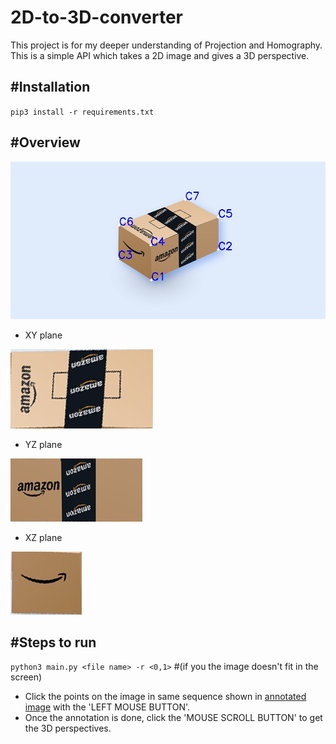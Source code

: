 # 2D-to-3D-converter

This project is for my deeper understanding of Projection and Homography.
This is a simple API which takes a 2D image and gives a 3D perspective. 

## #Installation
`pip3 install -r requirements.txt`

## #Overview
![Annotated image](images/annotated_image.jpg)

* XY plane

![XY plane](images/Perspective_2.jpg)
  
* YZ plane

![YZ plane](images/Perspective_1.jpg)

* XZ plane

![XZ plane](images/Perspective_3.jpg)

## #Steps to run
`python3 main.py <file name> -r <0,1>` #(if you the image doesn't fit in the screen)
* Click the points on the image in same sequence shown in [annotated image](images/annotated_image.jpg) with the 'LEFT MOUSE BUTTON'.
* Once the annotation is done, click the 'MOUSE SCROLL BUTTON' to get the 3D perspectives.
